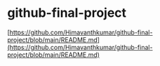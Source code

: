 # github-final-project

[https://github.com/Himavanthkumar/github-final-project/blob/main/README.md](https://github.com/Himavanthkumar/github-final-project/blob/main/README.md)
